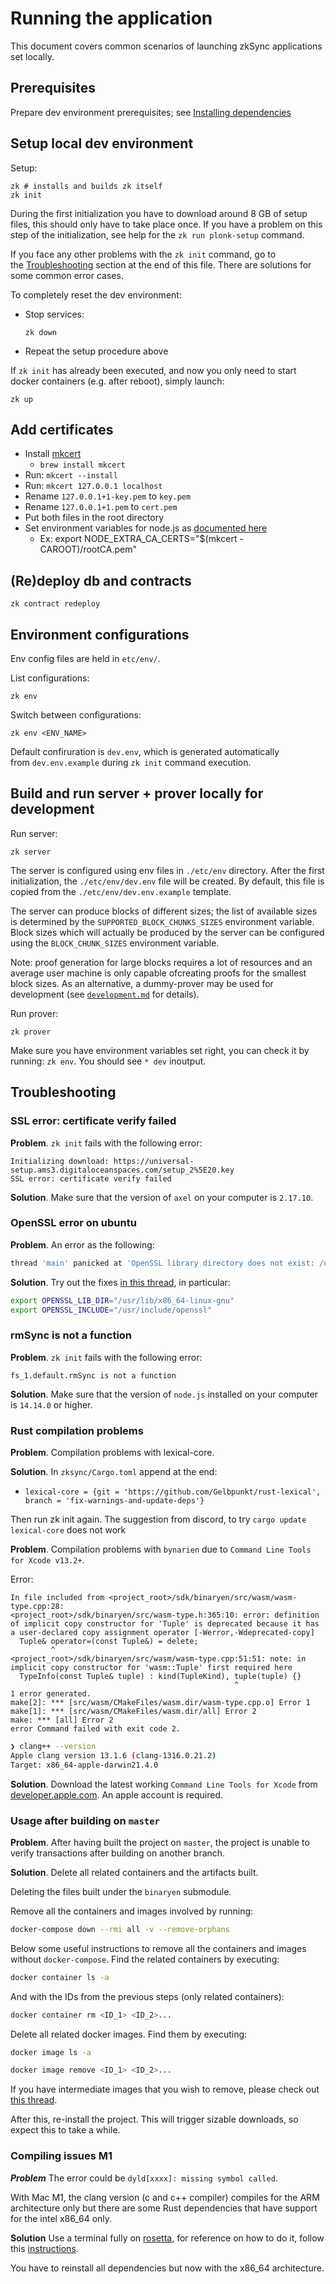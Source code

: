 # Running the application

This document covers common scenarios of launching zkSync applications set locally.

## Prerequisites

Prepare dev environment prerequisites; see [Installing dependencies](./setup-dev.md)

## Setup local dev environment

Setup:

```
zk # installs and builds zk itself
zk init
```

During the first initialization you have to download around 8 GB of setup files, this should only have to take place
once. If you have a problem on this step of the initialization, see help for the `zk run plonk-setup` command.

If you face any other problems with the `zk init` command, go to the [Troubleshooting](##Troubleshooting) section at the
end of this file. There are solutions for some common error cases.

To completely reset the dev environment:

- Stop services:

  ```
  zk down
  ```

- Repeat the setup procedure above

If `zk init` has already been executed, and now you only need to start docker containers (e.g. after reboot),
simply launch:

```
zk up
```

## Add certificates

- Install [mkcert](https://github.com/FiloSottile/mkcert)
  - `brew install mkcert`
- Run: `mkcert --install`
- Run: `mkcert 127.0.0.1 localhost`
- Rename `127.0.0.1+1-key.pem` to `key.pem`
- Rename `127.0.0.1+1.pem` to `cert.pem`
- Put both files in the root directory
- Set environment variables for node.js as
  [documented here](https://github.com/FiloSottile/mkcert#using-the-root-with-nodejs)
  - Ex: export NODE_EXTRA_CA_CERTS="$(mkcert -CAROOT)/rootCA.pem"

## (Re)deploy db and contraсts

```
zk contract redeploy
```

## Environment configurations

Env config files are held in `etc/env/`.

List configurations:

```
zk env
```

Switch between configurations:

```
zk env <ENV_NAME>
```

Default confiruration is `dev.env`, which is generated automatically
from `dev.env.example` during `zk init` command execution.

## Build and run server + prover locally for development

Run server:

```
zk server
```

The server is configured using env files in `./etc/env` directory. After the first initialization, the
`./etc/env/dev.env` file will be created. By default, this file is copied from the `./etc/env/dev.env.example` template.

The server can produce blocks of different sizes; the list of available sizes is determined by the
`SUPPORTED_BLOCK_CHUNKS_SIZES` environment variable. Block sizes which will actually be produced by the server can be
configured using the `BLOCK_CHUNK_SIZES` environment variable.

Note: proof generation for large blocks requires a lot of resources and an average user machine is only capable
ofcreating proofs for the smallest block sizes. As an alternative, a dummy-prover may be used for development (see
[`development.md`](https://hackmd.io/S7hTv1EwSpWu8VCReDmsBg) for details).

Run prover:

```
zk prover
```

Make sure you have environment variables set right, you can check it by running: `zk env`. You should
see `* dev` inoutput.

## Troubleshooting

### SSL error: certificate verify failed

**Problem**. `zk init` fails with the following error:

```
Initializing download: https://universal-setup.ams3.digitaloceanspaces.com/setup_2%5E20.key
SSL error: certificate verify failed
```

**Solution**. Make sure that the version of `axel` on your computer is `2.17.10`.

### OpenSSL error on ubuntu

**Problem**. An error as the following:

```bash
thread 'main' panicked at 'OpenSSL library directory does not exist: /usr/lib/ss/lib', /home/usr/.cargo/registry/src/github.com-1ecc6299db9ec823/openssl-sys-0.9.65/build/main.rs:66:9
```

**Solution**. Try out the fixes [in this thread](https://github.com/sfackler/rust-openssl/issues/766), in particular:

```bash
export OPENSSL_LIB_DIR="/usr/lib/x86_64-linux-gnu"
export OPENSSL_INCLUDE="/usr/include/openssl"
```

### rmSync is not a function

**Problem**. `zk init` fails with the following error:

```
fs_1.default.rmSync is not a function
```

**Solution**. Make sure that the version of `node.js` installed on your computer is `14.14.0` or higher.

### Rust compilation problems

**Problem**. Compilation problems with lexical-core.

**Solution**. In `zksync/Cargo.toml` append at the end:

- `lexical-core = {git = 'https://github.com/Gelbpunkt/rust-lexical', branch = 'fix-warnings-and-update-deps'}`

Then run zk init again. The suggestion from discord, to try `cargo update lexical-core` does not work

**Problem**. Compilation problems with `bynarien` due to `Command Line Tools for Xcode v13.2+`.

Error:

```
In file included from <project_root>/sdk/binaryen/src/wasm/wasm-type.cpp:28:
<project_root>/sdk/binaryen/src/wasm-type.h:365:10: error: definition of implicit copy constructor for 'Tuple' is deprecated because it has a user-declared copy assignment operator [-Werror,-Wdeprecated-copy]
  Tuple& operator=(const Tuple&) = delete;
         ^
<project_root>/sdk/binaryen/src/wasm/wasm-type.cpp:51:51: note: in implicit copy constructor for 'wasm::Tuple' first required here
  TypeInfo(const Tuple& tuple) : kind(TupleKind), tuple(tuple) {}
                                                  ^
1 error generated.
make[2]: *** [src/wasm/CMakeFiles/wasm.dir/wasm-type.cpp.o] Error 1
make[1]: *** [src/wasm/CMakeFiles/wasm.dir/all] Error 2
make: *** [all] Error 2
error Command failed with exit code 2.
```

```bash
❯ clang++ --version
Apple clang version 13.1.6 (clang-1316.0.21.2)
Target: x86_64-apple-darwin21.4.0
```

**Solution**. Download the latest working `Command Line Tools for Xcode` from
[developer.apple.com](https://developer.apple.com/download/all/?q=command%20line%20tools). An apple account is required.

### Usage after building on `master`

**Problem**. After having built the project on `master`, the project is unable to verify transactions after building on
another branch.

**Solution**. Delete all related containers and the artifacts built.

Deleting the files built under the `binaryen` submodule.

Remove all the containers and images involved by running:

```bash
docker-compose down --rmi all -v --remove-orphans
```

Below some useful instructions to remove all the containers and images without `docker-compose`. Find the related
containers by executing:

```bash
docker container ls -a
```

And with the IDs from the previous steps (only related containers):

```bash
docker container rm <ID_1> <ID_2>...
```

Delete all related docker images. Find them by executing:

```bash
docker image ls -a
```

```bash
docker image remove <ID_1> <ID_2>...
```

If you have intermediate images that you wish to remove, please check out
[this thread](https://forums.docker.com/t/how-to-remove-none-images-after-building/7050).

After this, re-install the project. This will trigger sizable downloads, so expect this to take a while.

### Compiling issues M1

**_Problem_** The error could be `dyld[xxxx]: missing symbol called`.

With Mac M1, the clang version (c and c++ compiler) compiles for the ARM architecture only but there are some Rust
dependencies that have support for the intel x86_64 only.

**Solution** Use a terminal fully on [rosetta](https://support.apple.com/en-us/HT211861), for reference on how to do it,
follow this
[instructions](https://stackoverflow.com/questions/64882584/how-to-run-the-homebrew-installer-under-rosetta-2-on-m1-macbook/66299285#66299285).

You have to reinstall all dependencies but now with the x86_64 architecture.
